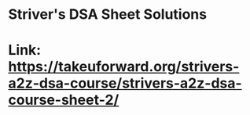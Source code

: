 # Striver's DSA Sheet Solutions
# Link: https://takeuforward.org/strivers-a2z-dsa-course/strivers-a2z-dsa-course-sheet-2/
